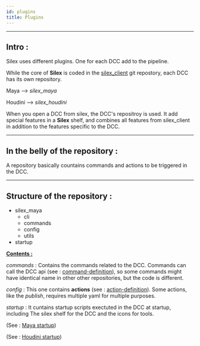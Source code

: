 ```yaml
---
id: plugins
title: Plugins
---
```


___

## Intro :

Silex uses different plugins. One for each DCC add to the pipeline.

While the core of **Silex** is coded in the [silex_client](../Client/client.md) git repostory, each DCC has its own repository.


Maya --> *silex_maya*

Houdini --> *silex_houdini*


When you open a DCC from silex, the DCC's repositroy is used. It add special features in a **Silex** shelf, and combines all features from silex_client in addition to the features specific to the DCC.

___
## In the belly of the repository :

A repository basically countains commands and actions to be triggered in the DCC.

___
## Structure of the repository :



- silex_maya
    - cli
    - commands
    - config
    - utils
- startup


<u><b>Contents :</b></u> 

*commands* : Contains the commands related to the DCC. Commands can call the DCC api (see : [command-definition](\..\Core\command-definition.md)), so some commands might have identical name in other other repositories, but the code is different.

*config* : This one contains **actions** (see : [action-definition](\..\Core\action-definition.md)). Some actions, like the *publish*, requires multiple yaml for multiple purposes.

*startup* : It cuntains startup scripts exectuted in the DCC at startup, including The silex shelf for the DCC and the icons for tools.

(See : [Maya startup](./Maya.md))

(See : [Houdini startup](./Houdini.md))




